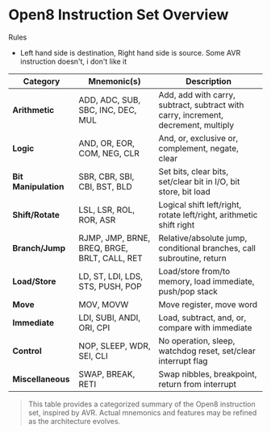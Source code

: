 # Open8 Instruction Set Overview

Rules

- Left hand side is destination, Right hand side is source. Some AVR instruction doesn't, i don't like it



| Category         | Mnemonic(s)         | Description                                      |
|------------------|---------------------|--------------------------------------------------|
| **Arithmetic**   | ADD, ADC, SUB, SBC, INC, DEC, MUL | Add, add with carry, subtract, subtract with carry, increment, decrement, multiply |
| **Logic**        | AND, OR, EOR, COM, NEG, CLR      | And, or, exclusive or, complement, negate, clear |
| **Bit Manipulation** | SBR, CBR, SBI, CBI, BST, BLD | Set bits, clear bits, set/clear bit in I/O, bit store, bit load |
| **Shift/Rotate** | LSL, LSR, ROL, ROR, ASR          | Logical shift left/right, rotate left/right, arithmetic shift right |
| **Branch/Jump**  | RJMP, JMP, BRNE, BREQ, BRGE, BRLT, CALL, RET | Relative/absolute jump, conditional branches, call subroutine, return |
| **Load/Store**   | LD, ST, LDI, LDS, STS, PUSH, POP | Load/store from/to memory, load immediate, push/pop stack |
| **Move**         | MOV, MOVW                      | Move register, move word                         |
| **Immediate**    | LDI, SUBI, ANDI, ORI, CPI      | Load, subtract, and, or, compare with immediate  |
| **Control**      | NOP, SLEEP, WDR, SEI, CLI      | No operation, sleep, watchdog reset, set/clear interrupt flag |
| **Miscellaneous**| SWAP, BREAK, RETI              | Swap nibbles, breakpoint, return from interrupt  |

> This table provides a categorized summary of the Open8 instruction set, inspired by AVR. Actual mnemonics and features may be refined as the architecture evolves.